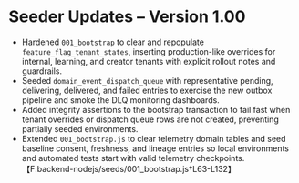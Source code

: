 # Seeder Updates – Version 1.00

- Hardened `001_bootstrap` to clear and repopulate `feature_flag_tenant_states`, inserting production-like overrides for internal, learning, and creator tenants with explicit rollout notes and guardrails.
- Seeded `domain_event_dispatch_queue` with representative pending, delivering, delivered, and failed entries to exercise the new outbox pipeline and smoke the DLQ monitoring dashboards.
- Added integrity assertions to the bootstrap transaction to fail fast when tenant overrides or dispatch queue rows are not created, preventing partially seeded environments.
- Extended `001_bootstrap.js` to clear telemetry domain tables and seed baseline consent, freshness, and lineage entries so local
 environments and automated tests start with valid telemetry checkpoints. 【F:backend-nodejs/seeds/001_bootstrap.js†L63-L132】
